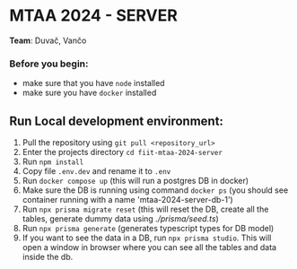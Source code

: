 # MTAA 2024 - SERVER

**Team**: Duvač, Vančo

### Before you begin:

- make sure that you have `node` installed
- make sure you have `docker` installed

## Run Local development environment:

1. Pull the repository using `git pull <repository_url>`
2. Enter the projects directory `cd fiit-mtaa-2024-server`
3. Run `npm install`
4. Copy file `.env.dev` and rename it to `.env`
5. Run `docker compose up` (this will run a postgres DB in docker)
6. Make sure the DB is running using command `docker ps` (you should see container running with a name 'mtaa-2024-server-db-1')
7. Run `npx prisma migrate reset` (this will reset the DB, create all the tables, generate dummy data using _./prisma/seed.ts_)
8. Run `npx prisma generate` (generates typescript types for DB model)
9. If you want to see the data in a DB, run `npx prisma studio`. This will open a window in browser where you can see all the tables and data inside the db.
